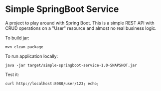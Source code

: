 # Simple SpringBoot Service

A project to play around with Spring Boot. This is a simple REST API with CRUD operations on a "User" resource and almost no real business logic.

To build jar:

```
mvn clean package
```

To run application locally:

``` 
java -jar target/simple-springboot-service-1.0-SNAPSHOT.jar
```

Test it:

```
curl http://localhost:8080/user/123; echo;
```